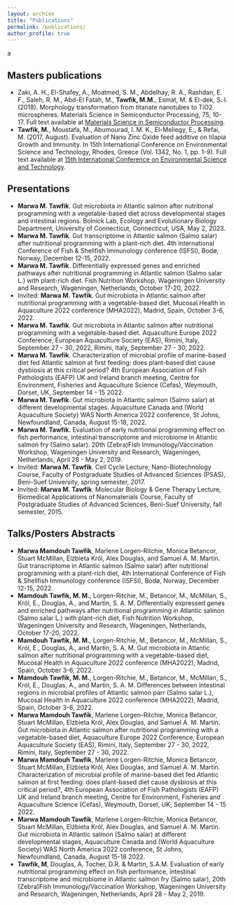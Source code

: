 ```yaml
---
layout: archive
title: "Publications"
permalink: /publications/
author_profile: true
---
```


<!-- {% if author.googlescholar %} -->
<!--   You can also find my articles on <u><a href="{{author.googlescholar}}">my Google Scholar profile</a>.</u> -->
<!--{% endif %} -->
<!--  -->
<!--{% include base_path %} -->
<!-- -->
<!--{% for post in site.publications reversed %} -->
<!--  {% include archive-single.html %} -->
<!-- {% endfor %} -->
a
## Masters publications
* Zaki, A. H., El-Shafey, A., Moatmed, S. M., Abdelhay, R. A., Rashdan, E. F., Saleh, R. M., Abd-El Fatah, M., **Tawfik, M.M.**, Esmat, M. & El-dek, S. I. (2018). Morphology transformation from titanate nanotubes to TiO2 microspheres. Materials Science in Semiconductor Processing, 75, 10-17. Full text available at <a href="{{https://cest2017.gnest.org/sites/default/files/presentation_file_list/cest2017_01342_oral_paper.pdf}}">Materials Science in Semiconductor Processing</a>.
* **Tawfik, M.**, Moustafa, M., Abumourad, I. M. K., El-Meliegy, E., & Refai, M. (2017, August). Evaluation of Nano Zinc Oxide feed additive on tilapia Growth and Immunity. In 15th International Conference on Environmental Science and Technology, Rhodes, Greece (Vol. 1342, No. 1, pp. 1-9). Full text available at <a href="{{https://www.sciencedirect.com/science/article/pii/S1369800117319194}}">15th International Conference on Environmental Science and Technology</a>.

## Presentations
* **Marwa M. Tawfik**. Gut microbiota in Atlantic salmon after nutritional programming with a vegetable-based diet across developmental stages and intestinal regions. Bolnick Lab, Ecology and Evolutionary Biology Department, University of Connecticut, Connecticut, USA, May 2, 2023.
* **Marwa M. Tawfik**. Gut transcriptome in Atlantic salmon (Salmo salar) after nutritional programming with a plant-rich diet. 4th International Conference of Fish & Shellfish Immunology conference (ISFSI), Bodø, Norway, December 12-15, 2022.
* **Marwa M. Tawfik**. Differentially expressed genes and enriched pathways after nutritional programming in Atlantic salmon (Salmo salar L.) with plant-rich diet. Fish Nutrition Workshop, Wageningen University and Research, Wageningen, Netherlands, October 17-20, 2022.
* Invited: **Marwa M. Tawfik**. Gut microbiota in Atlantic salmon after nutritional programming with a vegetable-based diet. Mucosal Health in Aquaculture 2022 conference (MHA2022), Madrid, Spain, October 3-6, 2022.
* **Marwa M. Tawfik**. Gut microbiota in Atlantic salmon after nutritional programming with a vegetable-based diet. Aquaculture Europe 2022 Conference, European Aquaculture Society (EAS), Rimini, Italy, September 27 - 30, 2022, Rimini, Italy, September 27 - 30, 2022.
* **Marwa M. Tawfik**. Characterization of microbial profile of marine-based diet fed Atlantic salmon at first feeding: does plant-based diet cause dysbiosis at this critical period? 4th European Association of Fish Pathologists (EAFP) UK and Ireland branch meeting, Centre for Environment, Fisheries and Aquaculture Science (Cefas), Weymouth, Dorset, UK, September 14 - 15 2022.
* **Marwa M. Tawfik**. Gut microbiota in Atlantic salmon (Salmo salar) at different developmental stages. Aquaculture Canada and (World Aquaculture Society) WAS North America 2022 conference, St Johns, Newfoundland, Canada, August 15-18, 2022.
* **Marwa M. Tawfik**. Evaluation of early nutritional programming effect on fish performance, intestinal transcriptome and microbiome in Atlantic salmon fry (Salmo salar). 20th (Zebra)Fish Immunology/Vaccination Workshop, Wageningen University and Research, Wageningen, Netherlands, April 28 - May 2, 2019.​
* Invited: **Marwa M. Tawfik**. Cell Cycle Lecture, Nano-Biotechnology Course, Faculty of Postgraduate Studies of Advanced Sciences (PSAS), Beni-Suef University, spring semester, 2017.
* Invited: **Marwa M. Tawfik**. Molecular Biology & Gene Therapy Lecture, Biomedical Applications of Nanomaterials Course, Faculty of Postgraduate Studies of Advanced Sciences, Beni-Suef University, fall semester, 2015.

## Talks/Posters Abstracts
* **Marwa Mamdouh Tawfik**, Marlene Lorgen-Ritchie, Monica Betancor, Stuart McMillan, Elżbieta Król, Alex Douglas, and Samuel A. M. Martin. Gut transcriptome in Atlantic salmon (Salmo salar) after nutritional programming with a plant-rich diet, 4th International Conference of Fish & Shellfish Immunology conference (ISFSI), Bodø, Norway, December 12-15, 2022.
* **Mamdouh Tawfik, M. M.**, Lorgen-Ritchie, M., Betancor, M., McMillan, S., Król, E., Douglas, A., and Martin, S. A. M. Differentially expressed genes and enriched pathways after nutritional programming in Atlantic salmon (Salmo salar L.) with plant-rich diet, Fish Nutrition Workshop, Wageningen University and Research, Wageningen, Netherlands, October 17-20, 2022.
* **Mamdouh Tawfik, M. M.**, Lorgen-Ritchie, M., Betancor, M., McMillan, S., Król, E., Douglas, A., and Martin, S. A. M. Gut microbiota in Atlantic salmon after nutritional programming with a vegetable-based diet, Mucosal Health in Aquaculture 2022 conference (MHA2022), Madrid, Spain, October 3-6, 2022.
* **Mamdouh Tawfik, M. M.**, Lorgen-Ritchie, M., Betancor, M., McMillan, S., Król, E., Douglas, A., and Martin, S. A. M. Differences between intestinal regions in microbial profiles of Atlantic salmon parr (Salmo salar L.), Mucosal Health in Aquaculture 2022 conference (MHA2022), Madrid, Spain, October 3-6, 2022.
* **Marwa Mamdouh Tawfik**, Marlene Lorgen-Ritchie, Monica Betancor, Stuart McMillan, Elżbieta Król, Alex Douglas, and Samuel A. M. Martin. Gut microbiota in Atlantic salmon after nutritional programming with a vegetable-based diet, Aquaculture Europe 2022 Conference, European Aquaculture Society (EAS), Rimini, Italy, September 27 - 30, 2022, Rimini, Italy, September 27 - 30, 2022.
* **Marwa Mamdouh Tawfik**, Marlene Lorgen-Ritchie, Monica Betancor, Stuart McMillan, Elżbieta Król, Alex Douglas, and Samuel A. M. Martin. Characterization of microbial profile of marine-based diet fed Atlantic salmon at first feeding: does plant-based diet cause dysbiosis at this critical period?, 4th European Association of Fish Pathologists (EAFP) UK and Ireland branch meeting, Centre for Environment, Fisheries and Aquaculture Science (Cefas), Weymouth, Dorset, UK, September 14 - 15 2022.
* **Marwa Mamdouh Tawfik**, Marlene Lorgen-Ritchie, Monica Betancor, Stuart McMillan, Elżbieta Król, Alex Douglas, and Samuel A. M. Martin. Gut microbiota in Atlantic salmon (Salmo salar) at different developmental stages, Aquaculture Canada and (World Aquaculture Society) WAS North America 2022 conference, St Johns, Newfoundland, Canada, August 15-18 2022.
* **Tawfik, M**, Douglas, A, Tocher, D.R. & Martin, S.A.M. Evaluation of early nutritional programming effect on fish performance, intestinal transcriptome and microbiome in Atlantic salmon fry (Salmo salar), 20th (Zebra)Fish Immunology/Vaccination Workshop, Wageningen University and Research, Wageningen, Netherlands, April 28 - May 2, 2019.​
